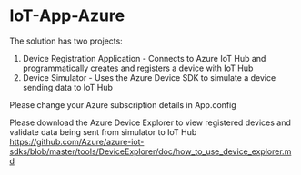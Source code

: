 # IoT-App-Azure

The solution has two projects:

1) Device Registration Application - Connects to Azure IoT Hub and programmatically creates and registers a device with IoT Hub
2) Device Simulator - Uses the Azure Device SDK to simulate a device sending data to IoT Hub

Please change your Azure subscription details in App.config

Please download the Azure Device Explorer to view registered devices and validate data being sent from simulator to IoT Hub https://github.com/Azure/azure-iot-sdks/blob/master/tools/DeviceExplorer/doc/how_to_use_device_explorer.md 
